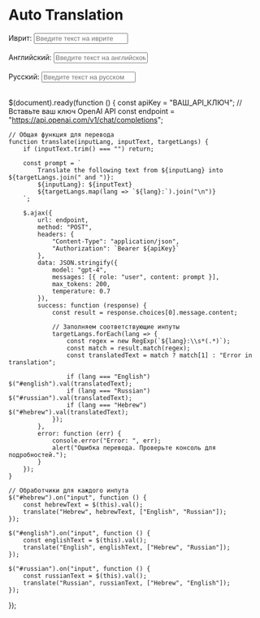 <!DOCTYPE html>
<html lang="en">
<head>
    <meta charset="UTF-8">
    <meta name="viewport" content="width=device-width, initial-scale=1.0">
    <title>Multi-Language Auto Translation</title>
    <script src="https://code.jquery.com/jquery-3.6.0.min.js"></script>
</head>
<body>
    <h1>Auto Translation</h1>
    <label for="hebrew">Иврит:</label>
    <input type="text" id="hebrew" placeholder="Введите текст на иврите">
    <br><br>
    <label for="english">Английский:</label>
    <input type="text" id="english" placeholder="Введите текст на английском">
    <br><br>
    <label for="russian">Русский:</label>
    <input type="text" id="russian" placeholder="Введите текст на русском">
    <br><br>
    <script src="script.js"></script>
</body>
</html>

$(document).ready(function () {
    const apiKey = "ВАШ_API_КЛЮЧ"; // Вставьте ваш ключ OpenAI API
    const endpoint = "https://api.openai.com/v1/chat/completions";

    // Общая функция для перевода
    function translate(inputLang, inputText, targetLangs) {
        if (inputText.trim() === "") return;

        const prompt = `
            Translate the following text from ${inputLang} into ${targetLangs.join(" and ")}:
            ${inputLang}: ${inputText}
            ${targetLangs.map(lang => `${lang}:`).join("\n")}
        `;

        $.ajax({
            url: endpoint,
            method: "POST",
            headers: {
                "Content-Type": "application/json",
                "Authorization": `Bearer ${apiKey}`
            },
            data: JSON.stringify({
                model: "gpt-4",
                messages: [{ role: "user", content: prompt }],
                max_tokens: 200,
                temperature: 0.7
            }),
            success: function (response) {
                const result = response.choices[0].message.content;

                // Заполняем соответствующие инпуты
                targetLangs.forEach(lang => {
                    const regex = new RegExp(`${lang}:\\s*(.*)`);
                    const match = result.match(regex);
                    const translatedText = match ? match[1] : "Error in translation";

                    if (lang === "English") $("#english").val(translatedText);
                    if (lang === "Russian") $("#russian").val(translatedText);
                    if (lang === "Hebrew") $("#hebrew").val(translatedText);
                });
            },
            error: function (err) {
                console.error("Error: ", err);
                alert("Ошибка перевода. Проверьте консоль для подробностей.");
            }
        });
    }

    // Обработчики для каждого инпута
    $("#hebrew").on("input", function () {
        const hebrewText = $(this).val();
        translate("Hebrew", hebrewText, ["English", "Russian"]);
    });

    $("#english").on("input", function () {
        const englishText = $(this).val();
        translate("English", englishText, ["Hebrew", "Russian"]);
    });

    $("#russian").on("input", function () {
        const russianText = $(this).val();
        translate("Russian", russianText, ["Hebrew", "English"]);
    });
});


 
 
